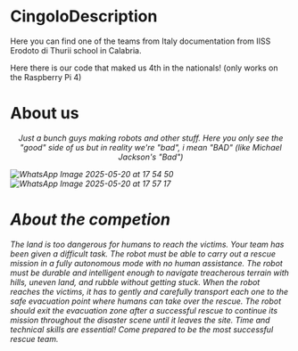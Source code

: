 # CingoloDescription
Here you can find one of the teams from Italy documentation from IISS Erodoto di Thurii school in Calabria.

Here there is our code that maked us 4th in the nationals! (only works on the Raspberry Pi 4)


# About us
<p align="center"><i>
Just a bunch guys making robots and other stuff. Here you only see the "good" side of us but in reality we're "bad", i mean "BAD" (like Michael Jackson's "Bad")

![WhatsApp Image 2025-05-20 at 17 54 50](https://github.com/user-attachments/assets/1a1b74e9-acec-4aac-8398-9093389ee710)
![WhatsApp Image 2025-05-20 at 17 57 17](https://github.com/user-attachments/assets/d4571786-0821-490d-a4dc-ab4ad19ea3ab)


# About the competion
The land is too dangerous for humans to reach the victims. Your team has been given a difficult task. The
robot must be able to carry out a rescue mission in a fully autonomous mode with no human assistance.
The robot must be durable and intelligent enough to navigate treacherous terrain with hills, uneven
land, and rubble without getting stuck. When the robot reaches the victims, it has to gently and carefully
transport each one to the safe evacuation point where humans can take over the rescue. The robot
should exit the evacuation zone after a successful rescue to continue its mission throughout the disaster
scene until it leaves the site. Time and technical skills are essential! Come prepared to be the most
successful rescue team.
